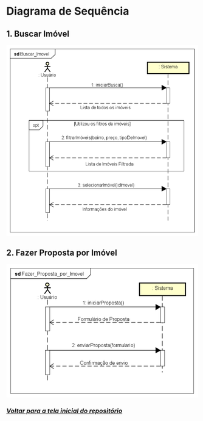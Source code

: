 # Diagrama de Sequência
## 1. Buscar Imóvel
![](./Buscar_Imovel.png)

## 2. Fazer Proposta por Imóvel
![](./Fazer_Proposta_por_Imovel.png)

### _[Voltar para a tela inicial do repositório](https://github.com/Sergiorezende22/QuickSell)_